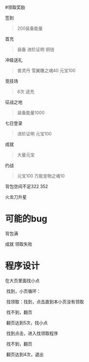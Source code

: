 #领取奖励

签到 

>200装备能量

首充

>装备 进阶证明 铜钱

冲级送礼

>兽灵丹 雪翼雕之魂40 元宝100

竞技场

>6次 送充

征战之地

>装备能量1000

七日登录

>进阶证明 元宝100

成就

>大量元宝

约战

>元宝100 万能宠物之魂10

背包空间不足322 352

火龙刀升星

# 可能的bug

背包满

成就 领取失败

# 程序设计

在大页里面找小点

​	找到，小页循环：

​		找领取：找到，点击直到本小页没有领取

​				找不到，翻页

​				翻页达到5次，找小点

​					找到点击，进入找领取程序

​	找不到，翻页

​	翻页达到4次，退出